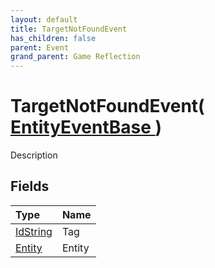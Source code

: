 ```yaml
---
layout: default
title: TargetNotFoundEvent
has_children: false
parent: Event
grand_parent: Game Reflection
---
```

# TargetNotFoundEvent( [ EntityEventBase ](/riftbreaker-wiki/docs/game-reflection/events/entity_event_base/) )
Description 

## Fields

| Type | Name |
|:----------|:--------------|
| [IdString](/riftbreaker-wiki/docs/game-reflection/components/id_string/) | Tag |
| [Entity](/riftbreaker-wiki/docs/game-reflection/classes/entity/) | Entity |

